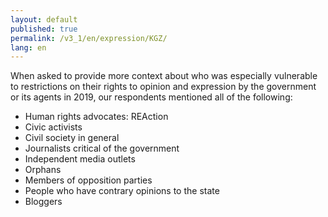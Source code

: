 ```yaml
---
layout: default
published: true
permalink: /v3_1/en/expression/KGZ/
lang: en
---
```

When asked to provide more context about who was especially vulnerable to restrictions on their rights to opinion and expression by the government or its agents in 2019, our respondents mentioned all of the following:  

-	Human rights advocates: REAction
-	Civic activists
-	Civil society in general
-	Journalists critical of the government
-	Independent media outlets
-	Orphans
-	Members of opposition parties
-	People who have contrary opinions to the state 
-	Bloggers